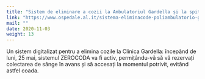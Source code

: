 ```yaml
---
title: "Sistem de eliminare a cozii la Ambulatoriul Gardella și la spitalul pentru copii"
link: "https://www.ospedale.al.it/sistema-eliminacode-poliambulatorio-gardella/"
mail: ""
date: 2020-11-03
weight: 13
---
```


Un sistem digitalizat pentru a elimina cozile la Clinica Gardella: începând de luni, 25 mai, sistemul ZEROCODA va fi activ, permițându-vă să vă rezervați colectarea de sânge în avans și să accesați la momentul potrivit, evitând astfel coada.